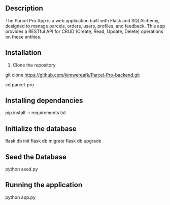 ## Description
The Parcel Pro App is a web application built with Flask and SQLAlchemy, designed to manage parcels, orders, users, profiles, and feedback. This app provides a RESTful API for CRUD (Create, Read, Update, Delete) operations on these entities.

## Installation

1. Clone the repository


git clone https://github.com/kimwereafk/Parcel-Pro-backend.git

cd parcel-pro

## Installing dependancies
pip install -r requirements.txt

## Initialize the database

flask db init
flask db migrate
flask db upgrade

## Seed the Database

python seed.py

## Running the application
python app.py




